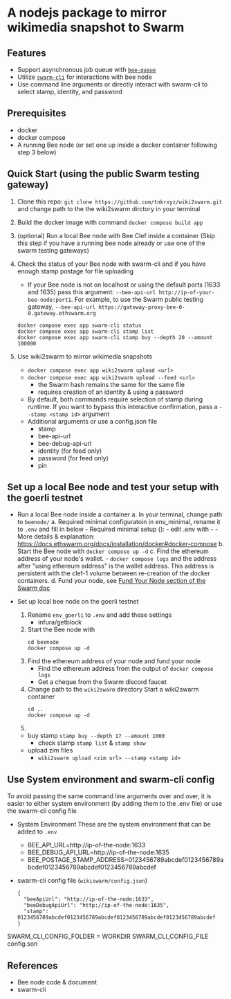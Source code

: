 # A nodejs package to mirror wikimedia snapshot to Swarm

## Features
- Support asynchronous job queue with [`bee-queue`]()
- Utilize [`swarm-cli`](https://github.com/ethersphere/swarm-cli) for interactions with bee node
- Use command line arguments or directly interact with swarm-cli to select stamp, identity, and password

## Prerequisites
- docker 
- docker compose
- A running Bee node (or set one up inside a docker container following step 3 below)

## Quick Start (using the public Swarm testing gateway)
1. Clone this repo: `git clone https://github.com/tnkrxyz/wiki2swarm.git` and change path to the the wiki2swarm dirctory in your terminal
2. Build the docker image with command `docker compose build app`
3. (optional) Run a local Bee node with Bee Clef inside a container (Skip this step if you have a running bee node  already or use one of the swarm testing gateways)
4. Check the status of your Bee node with swarm-cli and if you have enough stamp postage for file uploading
    - If your Bee node is not on localhost or using the default ports (1633 and 1635) pass this  argument: `--bee-api-url http://ip-of-your-bee-node:port1`. For example, to use the Swarm public testing gateway, `--bee-api-url https://gateway-proxy-bee-0-0.gateway.ethswarm.org` 
    ```
    docker compose exec app swarm-cli status
    docker compose exec app swarm-cli stamp list
    docker compose exec app swarm-cli stamp buy --depth 20 --amount 100000
    ```

5. Use wiki2swarm to mirror wikimedia snapshots
    - `docker compose exec app wiki2swarm upload <url>`
    - `docker compose exec app wiki2swarm upload --feed <url>`
        - the Swarm hash remains the same for the same file
        - requires creation of an identity & using a password
    - By default, both commands require selection of stamp during runtime. If you want to bypass this interactive confirmation, pass a `--stamp <stamp id>` argument
    - Additional arguments or use a config.json file
        - stamp
        - bee-api-url
        - bee-debug-api-url
        - identity (for feed only)
        - password (for feed only)
        - pin

## Set up a local Bee node and test your setup with the goerli testnet
- Run a local Bee node inside a container
    a. In your terminal, change path to `beenode/`
    a. Required minimal configuratoin in env_minimal, rename it to `.env` and fill in below
        - Required minimal setup ():
            - edit .env with
        - 
        - More details & explanation: https://docs.ethswarm.org/docs/installation/docker#docker-compose
    b. Start the Bee node with `docker compose up -d`
    c. Find the ethereum address of your node's wallet. 
        - `docker compose logs` and the address after "using ethereum address" is the wallet address. This address is persistent with the clef-1 volume between re-creation of the docker containers.
    d. Fund your node, see [Fund Your Node section of the Swarm doc](https://docs.ethswarm.org/docs/installation/fund-your-node)

- Set up local bee node on the goerli testnet
    1. Rename `env_goerli` to `.env` and add these settings
        - infura/getblock
    2. Start the Bee node with 
        ```
        cd beenode
        docker compose up -d
        ```
    3. Find the ethereum address of your node and fund your node
        - Find the ethereum address from the output of `docker compose logs`
        - Get a cheque from the Swarm discord faucet
    4. Change path to the `wiki2swarm` directory Start a wiki2swarm container 
        ```
        cd ..
        docker compose up -d
        ```
    5. 
    - buy stamp `stamp buy --depth 17 --amount 1000`
        - check stamp `stamp list` & `stamp show`
    - upload zim files
        - `wiki2swarm upload <zim url> --stamp <stamp id>`

## Use System environment and swarm-cli config
To avoid passing the same command line arguments over and over, it is easier to either system environment (by adding them to the .env file) or use the swarm-cli config file

- System Environment These are the system environment that can be added to `.env`
    - BEE_API_URL=http://ip-of-the-node:1633
    - BEE_DEBUG_API_URL=http://ip-of-the-node:1635
    - BEE_POSTAGE_STAMP_ADDRESS=0123456789abcdef0123456789abcdef0123456789abcdef0123456789abcdef

- swarm-cli config file (`wikiswarm/config.json`)
    ```
    {
      "beeApiUrl": "http://ip-of-the-node:1633",
      "beeDebugApiUrl": "http://ip-of-the-node:1635",
      "stamp": 0123456789abcdef0123456789abcdef0123456789abcdef0123456789abcdef
    }
    ```

SWARM_CLI_CONFIG_FOLDER = WORKDIR
SWARM_CLI_CONFIG_FILE config.son

## References
- Bee node code & document
- swarm-cli